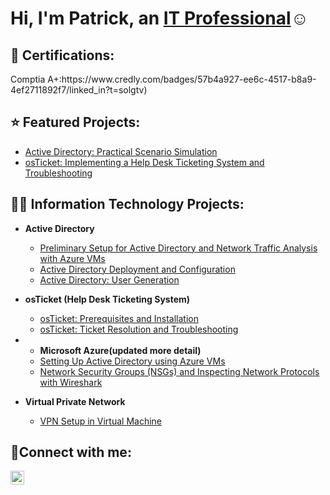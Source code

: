 <h1>Hi, I'm Patrick, an <a href="www.linkedin.com/in/patrick-furtado-94796233b">IT Professional</a>☺</h1>
<h2> 📄 Certifications:</h2>
Comptia A+:https://www.credly.com/badges/57b4a927-ee6c-4517-b8a9-4ef2711892f7/linked_in?t=solgtv)


<h2> ⭐ Featured Projects:</h2>


- [Active Directory: Practical Scenario Simulation](https://github.com/P-furtado/ad-scenario-sim)
- [osTicket: Implementing a Help Desk Ticketing System and Troubleshooting](https://github.com/P-furtado/OSticket-TicketReso)


<h2>👨‍💻 Information Technology Projects:</h2>

- <b>Active Directory</b>

  - [Preliminary Setup for Active Directory and Network Traffic Analysis with Azure VMs](https://github.com/P-furtado/ad-azuresetup)
  - [Active Directory Deployment and Configuration](https://github.com/P-furtado/ad_deployment_Config)
  - [Active Directory: User Generation](https://github.com/P-furtado/AD-USER-GEN)

<b></b>
<b></b>



- <b>osTicket (Help Desk Ticketing System)</b>
  - [osTicket: Prerequisites and Installation](https://github.com/P-furtado/OSticket-Prereqs)
  - [osTicket: Ticket Resolution and Troubleshooting](https://github.com/P-furtado/OSticket-TicketReso)

- - <b>Microsoft Azure(updated more detail)</b>
  - [Setting Up Active Directory using Azure VMs](https://github.com/joeljjoseph1998/configure-ad)
  - [Network Security Groups (NSGs) and Inspecting Network Protocols with Wireshark](https://github.com/joeljjoseph1998/azure-network-protocols)
- <b>Virtual Private Network</b>
  - [VPN Setup in Virtual Machine ](https://github.com/P-furtado/VPN-Setup)

<h2>🤳Connect with me:</h2>

[<img align="left" alt="Josh | LinkedIn" width="22px" src="https://cdn.jsdelivr.net/npm/simple-icons@v3/icons/linkedin.svg" />][linkedin]

[linkedin]: https://www.linkedin.com/in/patrick-furtado-94796233b/
